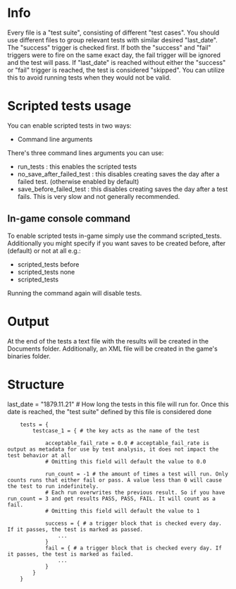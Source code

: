 # Info
Every file is a "test suite", consisting of different "test cases". You should use different files to group relevant tests with similar desired "last_date".
The "success" trigger is checked first. If both the "success" and "fail" triggers were to fire on the same exact day, the fail trigger will be ignored and the test will pass.
If "last_date" is reached without either the "success" or "fail" trigger is reached, the test is considered "skipped". You can utilize this to avoid running tests when they would not be valid.

# Scripted tests usage
You can enable scripted tests in two ways:
- Command line arguments

There's three command lines arguments you can use:
- run_tests : this enables the scripted tests
- no_save_after_failed_test : this disables creating saves the day after a failed test. (otherwise enabled by default)
- save_before_failed_test : this disables creating saves the day after a test fails. This is very slow and not generally recommended.

## In-game console command
To enable scripted tests in-game simply use the command scripted_tests. Additionally you might specify if you want saves to be created  before, after (default) or not at all
e.g.: 
- scripted_tests before
- scripted_tests none
- scripted_tests

Running the command again will disable tests.

# Output
At the end of the tests a text file with the results will be created in the Documents folder. Additionally, an XML file will be created in the game's binaries folder.

# Structure

last_date = "1879.11.21" # How long the tests in this file will run for. Once this date is reached, the "test suite" defined by this file is considered done

        tests = {
	        testcase_1 = { # the key acts as the name of the test
	
                acceptable_fail_rate = 0.0 # acceptable_fail_rate is output as metadata for use by test analysis, it does not impact the test behavior at all
                # Omitting this field will default the value to 0.0
		
		        run_count = -1 # the amount of times a test will run. Only counts runs that either fail or pass. A value less than 0 will cause the test to run indefinitely.
                # Each run overwrites the previous result. So if you have run_count = 3 and get results PASS, PASS, FAIL. It will count as a fail.
                # Omitting this field will default the value to 1
		
                success = { # a trigger block that is checked every day. If it passes, the test is marked as passed.
                    ...
                }
                fail = { # a trigger block that is checked every day. If it passes, the test is marked as failed.
                    ...
                }
            }
        }
